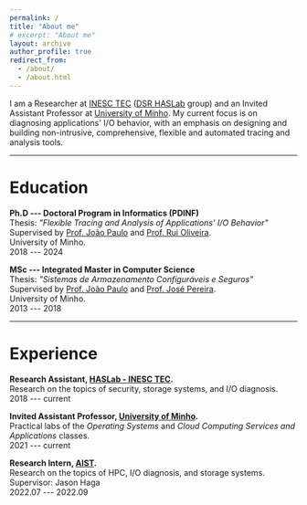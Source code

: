 ```yaml
---
permalink: /
title: "About me"
# excerpt: "About me"
layout: archive
author_profile: true
redirect_from:
  - /about/
  - /about.html
---
```


I am a Researcher at [INESC TEC](https://www.inesctec.pt/en) ([DSR HASLab](https://dsr-haslab.github.io/) group) and an Invited Assistant Professor at [University of Minho](https://www.uminho.pt/EN).
My current focus is on diagnosing applications' I/O behavior, with an emphasis on designing and building non-intrusive, comprehensive, flexible and automated tracing and analysis tools.


***

Education
======

**Ph.D --- Doctoral Program in Informatics (PDINF)**<br>
Thesis: *"Flexible Tracing and Analysis of Applications' I/O Behavior"*<br>
Supervised by [Prof. João Paulo](https://jtpaulo.github.io/) and [Prof. Rui Oliveira](https://www.inesctec.pt/en/people/rui-carlos-oliveira).<br>
University of Minho.<br>
2018 --- 2024

**MSc --- Integrated Master in Computer Science**<br>
Thesis: *"Sistemas de Armazenamento Configuráveis e Seguros"*<br>
Supervised by [Prof. João Paulo](https://jtpaulo.github.io/) and [Prof. José Pereira](https://www.inesctec.pt/en/people/jose-orlando-pereira).<br>
University of Minho.<br>
2013 --- 2018

***

Experience
======

**Research Assistant, [HASLab - INESC TEC](https://www.inesctec.pt/en/centres/haslab).**<br>
Research on the topics of security, storage systems, and I/O diagnosis.<br>
2018 --- current

**Invited Assistant Professor, [University of Minho](https://www.eng.uminho.pt/en/Pages/default.aspx).**<br>
Practical labs of the *Operating Systems* and *Cloud Computing Services and Applications* classes.<br>
2021 --- current

**Research Intern, [AIST](https://www.aist.go.jp/index_en.html).**<br>
Research on the topics of HPC, I/O diagnosis, and storage systems.<br>
Supervisor: Jason Haga<br>
2022.07 --- 2022.09


<!-- **Researcher (Ph.D student), HASLab INESC TEC.**<br>
Research in diagnosing the I/O behavior of data-centric applications and distributed systems.<br>
2018 --- 2024

**Research Intern, [AIST](https://www.aist.go.jp/index_en.html).**<br>
Supervisor: Jason Haga<br>
Research on the topics of HPC, I/O diagnosis, and storage systems.<br>
2022.07 --- 2022.09<br>

**Researcher (MSc student), HASLab INESC TEC.**<br>
Research in secure and configurable file systems leveraging the Intel SGX technology.<br>
2017 --- 2018 -->

